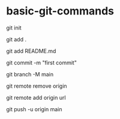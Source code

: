 # basic-git-commands

git init

git add .

git add README.md

git commit -m "first commit"

git branch -M main

git remote remove origin

git remote add origin url

git push -u origin main

